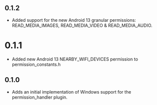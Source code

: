 ## 0.1.2

* Added support for the new Android 13 granular permissions: READ_MEDIA_IMAGES, READ_MEDIA_VIDEO & READ_MEDIA_AUDIO.

# 0.1.1

* Added new Android 13 NEARBY_WIFI_DEVICES permission to permission_constants.h

## 0.1.0

* Adds an initial implementation of Windows support for the permission_handler plugin.
